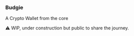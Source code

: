 ### Budgie
A Crypto Wallet from the core

⚠️ WIP, under construction but public to share the journey.

